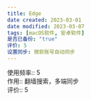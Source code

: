 ```yaml
---
title: Edge
date created: 2023-03-01
date modified: 2023-03-07
tags: [macOS软件, 安卓软件]
是否已备份: "true"
评价: 5
设置同步: 微软账号自动同步
---
```


使用频率:: 5  
作用:: 翻墙搜索，多端同步  
评价:: 5
